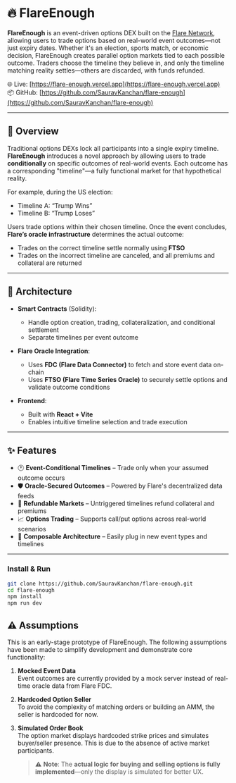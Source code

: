 # 🔥 FlareEnough

**FlareEnough** is an event-driven options DEX built on the [Flare Network](https://flare.xyz), allowing users to trade options based on real-world event outcomes—not just expiry dates. Whether it's an election, sports match, or economic decision, FlareEnough creates parallel option markets tied to each possible outcome. Traders choose the timeline they believe in, and only the timeline matching reality settles—others are discarded, with funds refunded.

🌐 Live: [https://flare-enough.vercel.app](https://flare-enough.vercel.app)  
📦 GitHub: [https://github.com/SauravKanchan/flare-enough](https://github.com/SauravKanchan/flare-enough)

---

## 🚀 Overview

Traditional options DEXs lock all participants into a single expiry timeline. **FlareEnough** introduces a novel approach by allowing users to trade **conditionally** on specific outcomes of real-world events. Each outcome has a corresponding "timeline"—a fully functional market for that hypothetical reality.

For example, during the US election:
- Timeline A: “Trump Wins”
- Timeline B: “Trump Loses”

Users trade options within their chosen timeline. Once the event concludes, **Flare’s oracle infrastructure** determines the actual outcome:
- Trades on the correct timeline settle normally using **FTSO**
- Trades on the incorrect timeline are canceled, and all premiums and collateral are returned

---

## 🧱 Architecture

- **Smart Contracts** (Solidity):
  - Handle option creation, trading, collateralization, and conditional settlement
  - Separate timelines per event outcome

- **Flare Oracle Integration**:
  - Uses **FDC (Flare Data Connector)** to fetch and store event data on-chain
  - Uses **FTSO (Flare Time Series Oracle)** to securely settle options and validate outcome conditions

- **Frontend**:
  - Built with **React + Vite**
  - Enables intuitive timeline selection and trade execution


---

## ✨ Features

- 🕐 **Event-Conditional Timelines** – Trade only when your assumed outcome occurs  
- 🛡 **Oracle-Secured Outcomes** – Powered by Flare's decentralized data feeds  
- 🔁 **Refundable Markets** – Untriggered timelines refund collateral and premiums  
- 📈 **Options Trading** – Supports call/put options across real-world scenarios  
- 🧩 **Composable Architecture** – Easily plug in new event types and timelines  

---


### Install & Run

```bash
git clone https://github.com/SauravKanchan/flare-enough.git
cd flare-enough
npm install
npm run dev
```

## ⚠️ Assumptions

This is an early-stage prototype of FlareEnough. The following assumptions have been made to simplify development and demonstrate core functionality:

1. **Mocked Event Data**  
   Event outcomes are currently provided by a mock server instead of real-time oracle data from Flare FDC.

2. **Hardcoded Option Seller**  
   To avoid the complexity of matching orders or building an AMM, the seller is hardcoded for now.

3. **Simulated Order Book**  
   The option market displays hardcoded strike prices and simulates buyer/seller presence. This is due to the absence of active market participants.  
   > ⚠️ **Note**: The **actual logic for buying and selling options is fully implemented**—only the display is simulated for better UX.
